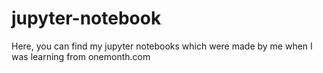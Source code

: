 # jupyter-notebook
Here, you can find my jupyter notebooks which were made by me when I was learning from onemonth.com
